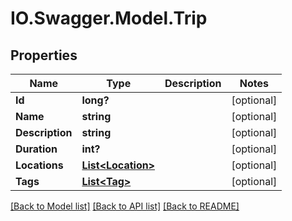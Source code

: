 # IO.Swagger.Model.Trip
## Properties

Name | Type | Description | Notes
------------ | ------------- | ------------- | -------------
**Id** | **long?** |  | [optional] 
**Name** | **string** |  | [optional] 
**Description** | **string** |  | [optional] 
**Duration** | **int?** |  | [optional] 
**Locations** | [**List&lt;Location&gt;**](Location.md) |  | [optional] 
**Tags** | [**List&lt;Tag&gt;**](Tag.md) |  | [optional] 

[[Back to Model list]](../README.md#documentation-for-models) [[Back to API list]](../README.md#documentation-for-api-endpoints) [[Back to README]](../README.md)

